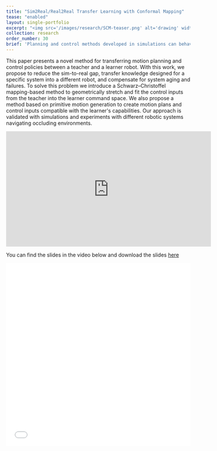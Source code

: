 ```yaml
---
title: "Sim2Real/Real2Real Transfer Learning with Conformal Mapping"
tease: "enabled"
layout: single-portfolio
excerpt: "<img src='/images/research/SCM-teaser.png' alt='drawing' width='400px'/>"
collection: research
order_number: 30
brief: 'Planning and control methods developed in simulations can behave differently on real systems due to the gap between sim and real. However, such mismatches are usually not too significant that can potentially be corrected by stretching/extruding the input space in sim to match with the action in real. Inspired by this idea, we deliver a conformal-mapping-based frame work for transferring planning and control methods between sim-to-real/real-to-real.'
---
```


<!-- Robotic applications are typically built considering specific systems. Nowadays, most of the control and the planning algorithms are developed through simulators which offer a practical and inexpensive mean to create and test. However, the robotic system models used in simulators cannot be perfectly the same as they are in the real world. Even though the models are good enough, the environment that the robots interact with in the simulator cannot capture all the features that happen in the reality (e.g. wind disturbance, frictions, etc.,). Due to the reasons mentioned above, when deploying the newly developed algorithms, the 

there are always mismatches between the robotic systems in the simulated world and the reality. The  researchers have to spent a good amount of time to dep
Besides the **Sim-to-Real gap**, similar gaps can also be seen when:
-  -->


This paper presents a novel method for transferring motion planning and control policies between a teacher and a learner robot. With this work, we propose to reduce the sim-to-real gap, transfer knowledge designed for a specific system into a different robot, and compensate for system aging and failures. To solve this problem we introduce a Schwarz–Christoffel mapping-based method to geometrically stretch and fit the control inputs from the teacher into the learner command space. We also propose a method based on primitive motion generation to create motion plans and control inputs compatible with the learner's capabilities. Our approach is validated with simulations and experiments with different robotic systems navigating occluding environments.


<a name="SCM_youtube"></a>

<iframe width="560" height="315" src="https://www.youtube.com/embed/kPN5emkd85Q?start=1" title="YouTube video player" frameborder="0" allow="accelerometer; autoplay; clipboard-write; encrypted-media; gyroscope; picture-in-picture" allowfullscreen></iframe>


You can find the slides in the video below and download the slides [here](/files/pdf/talks/IROS20_presentation_shijie_web.pdf)
<iframe src="/files/pdf/talks/IROS20_presentation_shijie_web.pdf#toolbar=1" width="100%" height="500" frameborder="no" border="0" marginheight="0"></iframe>


